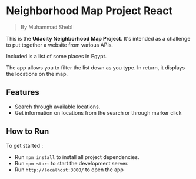 # Neighborhood Map Project React

> By Muhammad Shebl


This is the **Udacity Neighborhood Map Project**. It's intended as a challenge to put together a website from various APIs.

Included is a list of some places in Egypt.

The app allows you to filter the list down as you type. In return, it displays the locations on the map.


## Features
* Search through available locations.
* Get information on locations from the search or through marker click

## How to Run
To get started :

* Run `npm install` to install all project dependencies.
* Run `npm start` to start the development server.
* Run `http://localhost:3000/` to open the app

